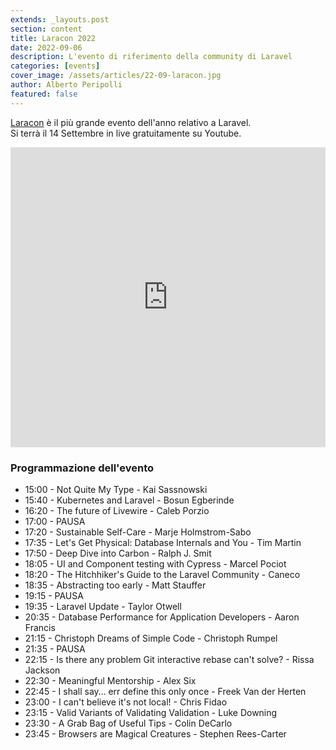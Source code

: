 ```yaml
---
extends: _layouts.post
section: content
title: Laracon 2022
date: 2022-09-06
description: L'evento di riferimento della community di Laravel
categories: [events]
cover_image: /assets/articles/22-09-laracon.jpg
author: Alberto Peripolli
featured: false
---
```


[Laracon](https://laracon.net) è il più grande evento dell'anno relativo a Laravel.  
Si terrà il 14 Settembre in live gratuitamente su Youtube.
<!-- more -->

<iframe width="100%" height="480" class="rounded border border-gray-400 shadow" src="https://www.youtube.com/embed/f4QShF42c6E" title="YouTube video player" frameborder="0" allow="accelerometer; autoplay; clipboard-write; encrypted-media; gyroscope; picture-in-picture" allowfullscreen></iframe>

### Programmazione dell'evento

- 15:00 - Not Quite My Type - Kai Sassnowski
- 15:40 - Kubernetes and Laravel - Bosun Egberinde
- 16:20 - The future of Livewire - Caleb Porzio
- 17:00 - PAUSA
- 17:20 - Sustainable Self-Care - Marje Holmstrom-Sabo
- 17:35 - Let's Get Physical: Database Internals and You - Tim Martin
- 17:50 - Deep Dive into Carbon - Ralph J. Smit
- 18:05 - UI and Component testing with Cypress - Marcel Pociot
- 18:20 - The Hitchhiker's Guide to the Laravel Community - Caneco
- 18:35 - Abstracting too early - Matt Stauffer
- 19:15 - PAUSA
- 19:35 - Laravel Update - Taylor Otwell
- 20:35 - Database Performance for Application Developers - Aaron Francis
- 21:15 - Christoph Dreams of Simple Code - Christoph Rumpel
- 21:35 - PAUSA
- 22:15 - Is there any problem Git interactive rebase can't solve? - Rissa Jackson
- 22:30 - Meaningful Mentorship - Alex Six
- 22:45 - I shall say… err define this only once - Freek Van der Herten
- 23:00 - I can't believe it's not local! - Chris Fidao
- 23:15 - Valid Variants of Validating Validation - Luke Downing
- 23:30 - A Grab Bag of Useful Tips - Colin DeCarlo
- 23:45 - Browsers are Magical Creatures - Stephen Rees-Carter